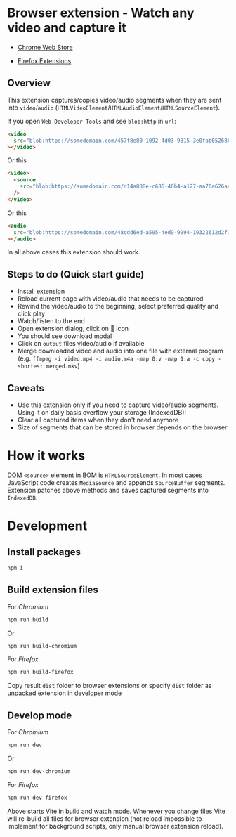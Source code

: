 # Browser extension - Watch any video and capture it

- [Chrome Web Store](https://chromewebstore.google.com/detail/watch-video-capture/injfmoogklccgcgdfldnkfhhjlbmmbio)

- [Firefox Extensions](https://addons.mozilla.org/en-US/firefox/addon/watch-video-capture/)

## Overview

This extension captures/copies video/audio segments when they are sent into `video`/`audio` (`HTMLVideoElement`/`HTMLAudioElement`/`HTMLSourceElement`).

If you open `Web Developer Tools` and see `blob:http` in `url`:

```html
<video
  src="blob:https://somedomain.com/457f8e80-1092-4d03-9815-3e0fab05268b"
></video>
```

Or this

```html
<video>
  <source
    src="blob:https://somedomain.com/d14a888e-c685-48b4-a127-aa78a626aef4"
  />
</video>
```

Or this

```html
<audio
  src="blob:https://somedomain.com/48cdd6ed-a595-4ed9-9994-19322612d2f1"
></audio>
```

In all above cases this extension should work.

## Steps to do (Quick start guide)

- Install extension
- Reload current page with video/audio that needs to be captured
- Rewind the video/audio to the beginning, select preferred quality and click play
- Watch/listen to the end
- Open extension dialog, click on 💾 icon
- You should see download modal
- Click on `output` files video/audio if available
- Merge downloaded video and audio into one file with external program (e.g. `ffmpeg -i video.mp4 -i audio.m4a -map 0:v -map 1:a -c copy -shortest merged.mkv`)

## Caveats

- Use this extension only if you need to capture video/audio segments. Using it on daily basis overflow your storage (IndexedDB)!
- Clear all captured items when they don't need anymore
- Size of segments that can be stored in browser depends on the browser

# How it works

DOM `<source>` element in BOM is `HTMLSourceElement`.
In most cases JavaScript code creates `MediaSource` and appends `SourceBuffer` segments.
Extension patches above methods and saves captured segments into `IndexedDB`.

# Development

## Install packages

```sh
npm i
```

## Build extension files

For _Chromium_

```sh
npm run build
```

Or

```sh
npm run build-chromium
```

For _Firefox_

```sh
npm run build-firefox
```

Copy result `dist` folder to browser extensions or specify `dist` folder as unpacked extension in developer mode

## Develop mode

For _Chromium_

```sh
npm run dev
```

Or

```sh
npm run dev-chromium
```

For _Firefox_

```sh
npm run dev-firefox
```

Above starts Vite in build and watch mode. Whenever you change files Vite will re-build all files for browser extension (hot reload impossible to implement for background scripts, only manual browser extension reload).
